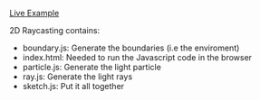 [Live Example](https://BambooFlower.github.io/Math-Scripts/#fourier)

2D Raycasting contains:
- boundary.js: Generate the boundaries (i.e the enviroment)
- index.html: Needed to run the Javascript code in the browser
- particle.js: Generate the light particle
- ray.js: Generate the light rays
- sketch.js: Put it all together
